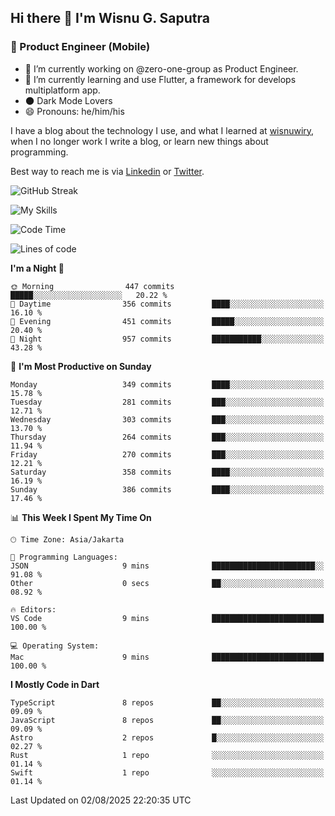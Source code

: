 ## Hi there 👋 I'm Wisnu G. Saputra

### :mobile_phone_off: Product Engineer (Mobile)

- 🔭 I’m currently working on @zero-one-group as Product Engineer.
- 🌱 I’m currently learning and use Flutter, a framework for develops multiplatform app.
- 🌑 Dark Mode Lovers
- 😄 Pronouns: he/him/his

I have a blog about the technology I use, and what I learned at [wisnuwiry](https://wisnuwiry.space/), when I no longer work I write a blog, or learn new things about programming.

Best way to reach me is via [Linkedin](https://www.linkedin.com/in/wisnu-saputra/) or [Twitter](https://twitter.com/wisnuwiry).

![GitHub Streak](https://streak-stats.demolab.com?user=wisnuwiry&theme=dark&hide_border=true)

![My Skills](https://skillicons.dev/icons?i=dart,flutter,kotlin,swift,go,js,css,neovim,git,linux&perline=5)

<!--START_SECTION:waka-->
![Code Time](http://img.shields.io/badge/Code%20Time-1%2C975%20hrs%2012%20mins-blue)

![Lines of code](https://img.shields.io/badge/From%20Hello%20World%20I%27ve%20Written-2.7%20million%20lines%20of%20code-blue)

**I'm a Night 🦉** 

```text
🌞 Morning                447 commits         █████░░░░░░░░░░░░░░░░░░░░   20.22 % 
🌆 Daytime                356 commits         ████░░░░░░░░░░░░░░░░░░░░░   16.10 % 
🌃 Evening                451 commits         █████░░░░░░░░░░░░░░░░░░░░   20.40 % 
🌙 Night                  957 commits         ███████████░░░░░░░░░░░░░░   43.28 % 
```
📅 **I'm Most Productive on Sunday** 

```text
Monday                   349 commits         ████░░░░░░░░░░░░░░░░░░░░░   15.78 % 
Tuesday                  281 commits         ███░░░░░░░░░░░░░░░░░░░░░░   12.71 % 
Wednesday                303 commits         ███░░░░░░░░░░░░░░░░░░░░░░   13.70 % 
Thursday                 264 commits         ███░░░░░░░░░░░░░░░░░░░░░░   11.94 % 
Friday                   270 commits         ███░░░░░░░░░░░░░░░░░░░░░░   12.21 % 
Saturday                 358 commits         ████░░░░░░░░░░░░░░░░░░░░░   16.19 % 
Sunday                   386 commits         ████░░░░░░░░░░░░░░░░░░░░░   17.46 % 
```


📊 **This Week I Spent My Time On** 

```text
🕑︎ Time Zone: Asia/Jakarta

💬 Programming Languages: 
JSON                     9 mins              ███████████████████████░░   91.08 % 
Other                    0 secs              ██░░░░░░░░░░░░░░░░░░░░░░░   08.92 % 

🔥 Editors: 
VS Code                  9 mins              █████████████████████████   100.00 % 

💻 Operating System: 
Mac                      9 mins              █████████████████████████   100.00 % 
```

**I Mostly Code in Dart** 

```text
TypeScript               8 repos             ██░░░░░░░░░░░░░░░░░░░░░░░   09.09 % 
JavaScript               8 repos             ██░░░░░░░░░░░░░░░░░░░░░░░   09.09 % 
Astro                    2 repos             █░░░░░░░░░░░░░░░░░░░░░░░░   02.27 % 
Rust                     1 repo              ░░░░░░░░░░░░░░░░░░░░░░░░░   01.14 % 
Swift                    1 repo              ░░░░░░░░░░░░░░░░░░░░░░░░░   01.14 % 
```




 Last Updated on 02/08/2025 22:20:35 UTC
<!--END_SECTION:waka-->
